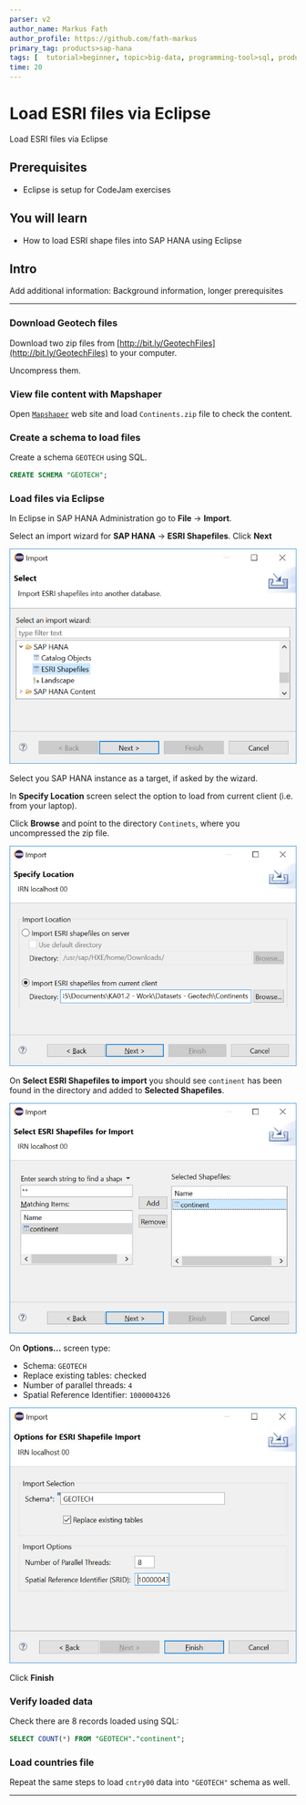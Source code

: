 ```yaml
---
parser: v2
author_name: Markus Fath
author_profile: https://github.com/fath-markus
primary_tag: products>sap-hana
tags: [  tutorial>beginner, topic>big-data, programming-tool>sql, products>sap-hana, products>sap-hana-studio ]
time: 20
---
```


# Load ESRI files via Eclipse
<!-- description --> Load ESRI files via Eclipse

## Prerequisites  
 - Eclipse is setup for CodeJam exercises

## You will learn  
  - How to load ESRI shape files into SAP HANA using Eclipse

## Intro
Add additional information: Background information, longer prerequisites

---

### Download Geotech files


Download two zip files from [http://bit.ly/GeotechFiles](http://bit.ly/GeotechFiles) to your computer.

Uncompress them.

### View file content with Mapshaper


Open [`Mapshaper`](https://mapshaper.org/) web site and load `Continents.zip` file to check the content.


### Create a schema to load files


Create a schema `GEOTECH` using SQL.

```sql
CREATE SCHEMA "GEOTECH";
```

### Load files via Eclipse


In Eclipse in SAP HANA Administration go to **File** -> **Import**.

Select an import wizard for **SAP HANA** -> **ESRI Shapefiles**. Click **Next**

![ESRI](p010.jpg)

Select you SAP HANA instance as a target, if asked by the wizard.

In **Specify Location** screen select the option to load from current client (i.e. from your laptop).

Click **Browse** and point to the directory `Continets`, where you uncompressed the zip file.

![Find location](p020.jpg)

On **Select ESRI Shapefiles to import** you should see `continent` has been found in the directory and added to **Selected Shapefiles**.

![Select shapes](p030.jpg)

On **Options...** screen type:
- Schema: `GEOTECH`
- Replace existing tables: checked
- Number of parallel threads: `4`
- Spatial Reference Identifier: `1000004326`

![Select options](p040.jpg)

Click **Finish**

### Verify loaded data


Check there are 8 records loaded using SQL:

```sql
SELECT COUNT(*) FROM "GEOTECH"."continent";
```

### Load countries file


Repeat the same steps to load `cntry00` data into `"GEOTECH"` schema as well.


---
